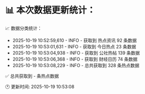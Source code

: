 📊 本次数据更新统计：
==========================

📈 数据分类统计：
- 2025-10-19 10:52:59,610 - INFO - 获取到 热点资讯 92 条数据
- 2025-10-19 10:53:01,631 - INFO - 获取到 今日热点 23 条数据
- 2025-10-19 10:53:04,938 - INFO - 获取到 公社热帖 139 条数据
- 2025-10-19 10:53:06,368 - INFO - 获取到 财经日历 74 条数据
- 2025-10-19 10:53:08,229 - INFO - 总共获取到 328 条热点数据

✅ 总共获取到 - 条热点数据

🕐 更新时间: 2025-10-19 10:53:08
